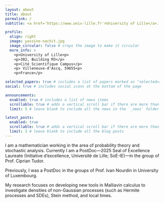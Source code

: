 ```yaml
---
layout: about
title: about
permalink: /
subtitle: <a href='https://www.univ-lille.fr'>University of Lille</a>. <a href='https://math.univ-lille.fr/equipes-de-recherche/probabilites-et-statistique'>Paul Painlevé Laboratory</a>. yassine[dot]nachit[at]univ-lille[dot]fr

profile:
  align: right
  image: yassine-nachit.jpg
  image_circular: false # crops the image to make it circular
  more_info: >
    <p>University of Lille<p>
    <p>302, Building M3</p> 
    <p>Cité Scientifique Campus</p>
    <p> Villeneuve-d’Ascq, 59655<p>
    <p>France</p>

selected_papers: true # includes a list of papers marked as "selected={true}"
social: true # includes social icons at the bottom of the page

announcements:
  enabled: true # includes a list of news items
  scrollable: true # adds a vertical scroll bar if there are more than 3 news items
  limit: 5 # leave blank to include all the news in the `_news` folder

latest_posts:
  enabled: true
  scrollable: true # adds a vertical scroll bar if there are more than 3 new posts items
  limit: 3 # leave blank to include all the blog posts
---
```


I am a mathematician working in the area of probability theory and stochastic analysis. Currently I am a PostDoc—2025 Seal of Excellence Laureate (Initiative d’excellence, Université de Lille; SoE-IE)—in the group of Prof. Ciprian Tudor.

Previously, I was a PostDoc in the groups of Prof.  Ivan Nourdin in University of Luxembourg.

My research focuses on developing new tools in Malliavin calculus to investigate densities of non-Gaussian processes (such as Hermite processes and SDEs), Stein method, and local times. 
